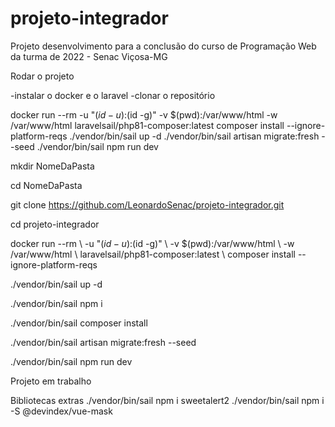 # projeto-integrador
Projeto desenvolvimento para a conclusão do curso de Programação Web da turma de 2022 - Senac Viçosa-MG



Rodar o projeto

-instalar o docker e o laravel 
-clonar o repositório 

docker run --rm     -u "$(id -u):$(id -g)"     -v $(pwd):/var/www/html     -w /var/www/html     laravelsail/php81-composer:latest     composer install --ignore-platform-reqs
./vendor/bin/sail up -d
./vendor/bin/sail artisan migrate:fresh --seed
./vendor/bin/sail npm run dev


mkdir NomeDaPasta

cd NomeDaPasta

git clone https://github.com/LeonardoSenac/projeto-integrador.git

cd projeto-integrador

docker run --rm \ 
    -u "$(id -u):$(id -g)" \ 
    -v $(pwd):/var/www/html \ 
    -w /var/www/html \ 
    laravelsail/php81-composer:latest \ 
    composer install --ignore-platform-reqs

./vendor/bin/sail up -d

./vendor/bin/sail npm i

./vendor/bin/sail composer install

./vendor/bin/sail artisan migrate:fresh --seed

./vendor/bin/sail npm run dev

Projeto em trabalho

Bibliotecas extras
./vendor/bin/sail npm i sweetalert2
./vendor/bin/sail npm i -S @devindex/vue-mask